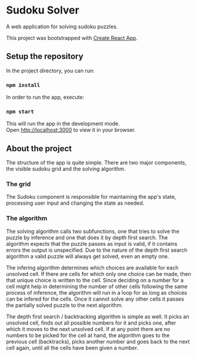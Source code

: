 # Sudoku Solver

A web application for solving sudoku puzzles.

This project was bootstrapped with [Create React App](https://github.com/facebook/create-react-app).

## Setup the repository
In the project directory, you can run:

### `npm install`

In order to run the app, execute:

### `npm start`

This will run the app in the development mode.\
Open [http://localhost:3000](http://localhost:3000) to view it in your browser.

## About the project

The structure of the app is quite simple. There are two major components, the visible sudoku grid and the solving algorithm.

### The grid

The Sudoku component is responsible for maintaining the app's state, processing user input and changing the state as needed.

### The algorithm

The solving algorithm calls two subfunctions, one that tries to solve the puzzle by inference and one that does it by depth first search. The algorithm expects that the puzzle passes as input is valid, if it contains errors the output is unspecified. Due to the nature of the depth first search algorithm a valid puzzle will always get solved, even an empty one.

The infering algorithm determines which choices are available for each unsolved cell. If there are cells for which only one choice can be made, then that unique choice is written to the cell. Since deciding on a number for a cell might help in determining the number of other cells following the same process of inference, the algorithm will run in a loop for as long as choices can be infered for the cells. Once it cannot solve any other cells it passes the partially solved puzzle to the next algorithm.

The depth first search / backtracking algorithm is simple as well. It picks an unsolved cell, finds out all possible numbers for it and picks one, after which it moves to the next unsolved cell. If at any point there are no numbers to be picked for the cell at hand, the algorithm goes to the previous cell (backtracks), picks another number and goes back to the next cell again, until all the cells have been given a number.
